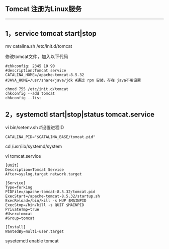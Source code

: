 ## Tomcat 注册为Linux服务

---

## 1，service tomcat start\|stop

mv catalina.sh /etc/init.d/tomcat

修改tomcat文件，加入以下代码

```
#chkconfig: 2345 10 90
#description:Tomcat service
CATALINA_HOME=/apache-tomcat-8.5.32
#JAVA_HOME=/usr/share/java/jdk #通过 rpm 安装，存在 java不用设置
```

```
chmod 755 /etc/init.d/tomcat
chkconfig --add tomcat
chkconfig --list
```

## 2，systemctl start\|stop\|status tomcat.service

vi bin/setenv.sh \#设置进程ID

```
CATALINA_PID="$CATALINA_BASE/tomcat.pid"
```

cd /usr/lib/systemd/system

vi tomcat.service

```
[Unit]
Description=Tomcat Service
After=syslog.target network.target
 
[Service]
Type=forking
PIDFile=/apache-tomcat-8.5.32/tomcat.pid
ExecStart=/apache-tomcat-8.5.32/startup.sh 
ExecReload=/bin/kill -s HUP $MAINPID
ExecStop=/bin/kill -s QUIT $MAINPID
PrivateTmp=true
#User=tomcat
#Group=tomcat 

[Install]
WantedBy=multi-user.target

```

sysetemctl enable tomcat

